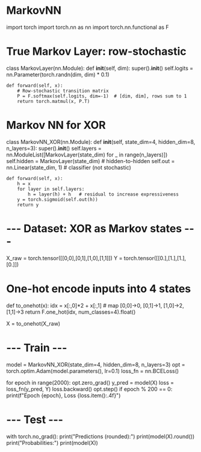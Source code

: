 # MarkovNN

import torch
import torch.nn as nn
import torch.nn.functional as F

# True Markov Layer: row-stochastic
class MarkovLayer(nn.Module):
    def __init__(self, dim):
        super().__init__()
        self.logits = nn.Parameter(torch.randn(dim, dim) * 0.1)

    def forward(self, x):
        # Row-stochastic transition matrix
        P = F.softmax(self.logits, dim=-1)  # [dim, dim], rows sum to 1
        return torch.matmul(x, P.T)

# Markov NN for XOR
class MarkovNN_XOR(nn.Module):
    def __init__(self, state_dim=4, hidden_dim=8, n_layers=3):
        super().__init__()
        self.layers = nn.ModuleList([MarkovLayer(state_dim) for _ in range(n_layers)])
        self.hidden = MarkovLayer(state_dim)  # hidden-to-hidden
        self.out = nn.Linear(state_dim, 1)   # classifier (not stochastic)

    def forward(self, x):
        h = x
        for layer in self.layers:
            h = layer(h) + h   # residual to increase expressiveness
        y = torch.sigmoid(self.out(h))
        return y

# --- Dataset: XOR as Markov states ---
X_raw = torch.tensor([[0,0],[0,1],[1,0],[1,1]])
Y = torch.tensor([[0.],[1.],[1.],[0.]])

# One-hot encode inputs into 4 states
def to_onehot(x):
    idx = x[:,0]*2 + x[:,1]   # map [0,0]->0, [0,1]->1, [1,0]->2, [1,1]->3
    return F.one_hot(idx, num_classes=4).float()

X = to_onehot(X_raw)

# --- Train ---
model = MarkovNN_XOR(state_dim=4, hidden_dim=8, n_layers=3)
opt = torch.optim.Adam(model.parameters(), lr=0.1)
loss_fn = nn.BCELoss()

for epoch in range(2000):
    opt.zero_grad()
    y_pred = model(X)
    loss = loss_fn(y_pred, Y)
    loss.backward()
    opt.step()
    if epoch % 200 == 0:
        print(f"Epoch {epoch}, Loss {loss.item():.4f}")

# --- Test ---
with torch.no_grad():
    print("Predictions (rounded):")
    print(model(X).round())
    print("Probabilities:")
    print(model(X))
